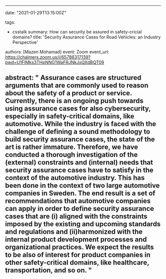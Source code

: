 ---

date: "2021-01-29T13:15:00Z"

tags:
- csstalk
summary: How can security be assured in safety-cricial domains?
title: 'Security Assurance Cases for Road Vehicles: an Industry Perspective'

authors: [Mazen Mohamad]
event: Zoom
event_url: https://chalmers.zoom.us/j/65786317139?pwd=U1FlMks3THpNNG1WaFRJNkJxQXdBQT09

abstract: "
Assurance cases are structured arguments that are commonly used to reason about the safety of a product or service. Currently, there is an ongoing push towards using assurance cases for also cybersecurity, especially in safety-critical domains, like automotive. While the industry is faced with the challenge of defining a sound methodology to build security assurance cases, the state of the art is rather immature. Therefore, we have conducted a thorough investigation of the (external) constraints and (internal) needs that security assurance cases have to satisfy in the context of the automotive industry. This has been done in the context of two large automotive companies in Sweden. The end result is a set of recommendations that automotive companies can apply in order to define security assurance cases that are (i) aligned with the constraints imposed by the existing and upcoming standards and regulations and (ii)harmonized with the internal product development processes and organizational practices. We expect the results to be also of interest for product companies in other safety-critical domains, like healthcare, transportation, and so on.
"
---